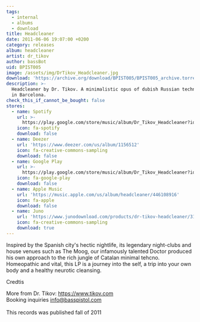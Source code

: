 ```yaml
---
tags:
  - internal
  - albums
  - download
title: Headcleaner
date: 2011-06-06 19:07:00 +0200
category: releases
album: headcleaner
artist: dr_tikov
author: bassBot
uid: BPIST005
image: /assets/img/DrTikov_Headcleaner.jpg
download: 'https://archive.org/download/BPIST005/BPIST005_archive.torrent'
description: >-
  Headcleaner by Dr. Tikov. A minimalistic opus of dubish Russian techno, made
  in Barcelona.
check_this_if_cannot_be_bought: false
stores:
  - name: Spotify
    url: >-
      https://play.google.com/store/music/album/Dr_Tikov_Headcleaner?id=B6ydbpvz5oflyh67rnbdeoqgkna
    icon: fa-spotify
    download: false
  - name: Deezer
    url: 'https://www.deezer.com/us/album/1156512'
    icon: fa-creative-commons-sampling
    download: false
  - name: Google Play
    url: >-
      https://play.google.com/store/music/album/Dr_Tikov_Headcleaner?id=B6ydbpvz5oflyh67rnbdeoqgkna
    icon: fa-google-play
    download: false
  - name: Apple Music
    url: 'https://music.apple.com/us/album/headcleaner/446108916'
    icon: fa-apple
    download: false
  - name: Juno
    url: 'https://www.junodownload.com/products/dr-tikov-headcleaner/3167931-02/'
    icon: fa-creative-commons-sampling
    download: true
---
```


Inspired by the Spanish city's hectic nightlife, its legendary night-clubs and house venues such as The Moog, our infamously talented Doctor produced his own approach to the rich jungle of Catalan minimal tehcno. Homeopathic and vital, this LP is a journey into the self, a trip into your own body and a healthy neurotic cleansing.

Credtis

More from Dr. Tikov: https://www.tikov.com<br>Booking inquiries info@basspistol.com<br><br>This records was published fall of 2011